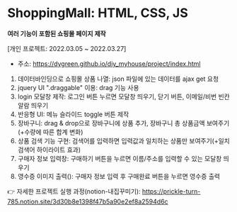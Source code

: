 # ShoppingMall: HTML, CSS, JS
**여러 기능이 포함된 쇼핑몰 페이지 제작**

[개인 프로젝트: 2022.03.05 ~ 2022.03.27]
* 주소: https://dygreen.github.io/diy_myhouse/project/index.html

1) 데이터바인딩으로 쇼핑몰 상품 나열: json 파일에 있는 데이터를 ajax get 요청
2) jquery UI ".draggable" 이용: drag 기능 사용
3) login 모달창 제작: 로그인 버튼 누르면 모달창 띄우기, 닫기 버튼, 이메일/비번 빈칸 알람 띄우기
4) 반응형 UI: 메뉴 슬라이드 toggle 버튼 제작
5) 장바구니: drag & drop으로 장바구니에 상품 추가, 장바구니 총 상품금액 보여주기(+수량에 따른 합계 변화)
6) 상품 검색 기능 구현: 검색어를 입력하면 입력값과 일치하는 상품만 보여주기(+일치 검색어 하이라이트 효과)
7) 구매자 정보 입력창: 구매하기 버튼을 누르면 이름/주소를 입력할 수 있는 모달창 띄우기
8) 영수증 이미지 출력(<canvas>): 구매자 정보 입력 후 구매완료 버튼을 누르면 영수증 출력

👉 자세한 프로젝트 실행 과정(notion-내집꾸미기): https://prickle-turn-785.notion.site/3d30b8e1398f47b5a90e2ef8a2594d6c
